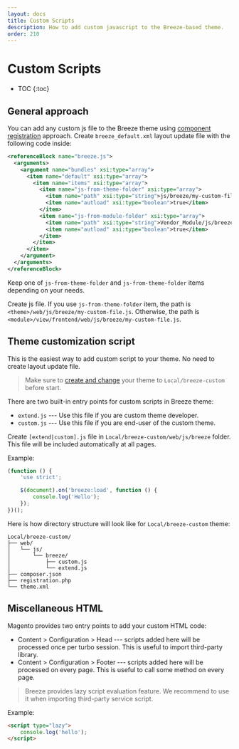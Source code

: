 ```yaml
---
layout: docs
title: Custom Scripts
description: How to add custom javascript to the Breeze-based theme.
order: 210
---
```


# Custom Scripts

* TOC
{:toc}

## General approach

You can add any custom js file to the Breeze theme using
[component registration](components#component-registration) approach.
Create `breeze_default.xml` layout update file with the following code inside:

```xml
<referenceBlock name="breeze.js">
  <arguments>
    <argument name="bundles" xsi:type="array">
      <item name="default" xsi:type="array">
        <item name="items" xsi:type="array">
          <item name="js-from-theme-folder" xsi:type="array">
            <item name="path" xsi:type="string">js/breeze/my-custom-file</item>
            <item name="autload" xsi:type="boolean">true</item>
          </item>
          <item name="js-from-module-folder" xsi:type="array">
            <item name="path" xsi:type="string">Vendor_Module/js/breeze/my-custom-file</item>
            <item name="autload" xsi:type="boolean">true</item>
          </item>
        </item>
      </item>
    </argument>
  </arguments>
</referenceBlock>
```

Keep one of `js-from-theme-folder` and `js-from-theme-folder` items depending on
your needs.

Create js file. If you use `js-from-theme-folder` item, the path is
`<theme>/web/js/breeze/my-custom-file.js`. Otherwise, the path is
`<module>/view/frontend/web/js/breeze/my-custom-file.js`.

## Theme customization script

This is the easiest way to add custom script to your theme. No need to create
layout update file.

> Make sure to [create and change](child-theme) your theme to `Local/breeze-custom`
> before start.

There are two built-in entry points for custom scripts in Breeze theme:

 -  `extend.js` --- Use this file if you are custom theme developer.
 -  `custom.js` --- Use this file if you are end-user of the custom theme.

Create `[extend|custom].js` file in `Local/breeze-custom/web/js/breeze` folder.
This file will be included automatically at all pages.

Example:

```js
(function () {
    'use strict';

    $(document).on('breeze:load', function () {
        console.log('Hello');
    });
})();
```

Here is how directory structure will look like for `Local/breeze-custom` theme:

```
Local/breeze-custom/
├── web/
│   └── js/
│       └── breeze/
│           ├── custom.js
│           └── extend.js
├── composer.json
├── registration.php
└── theme.xml
```

## Miscellaneous HTML

Magento provides two entry points to add your custom HTML code:

 -  Content > Configuration > Head --- scripts added here will be processed once 
    per turbo session. This is useful to import third-party library.
 -  Content > Configuration > Footer --- scripts added here will be processed on 
    every page. This is useful to call some method on every page.

> Breeze provides lazy script evaluation feature. We recommend to use it
> when importing third-party service script.

Example:

```html
<script type="lazy">
    console.log('hello');
</script>
```
